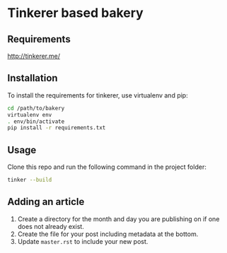 # Tinkerer based bakery

## Requirements

http://tinkerer.me/

## Installation

To install the requirements for tinkerer, use virtualenv and pip:

```bash
cd /path/to/bakery
virtualenv env
. env/bin/activate
pip install -r requirements.txt
```

## Usage

Clone this repo and run the following command in the project folder:

```bash
tinker --build
```

## Adding an article

1. Create a directory for the month and day you are publishing on if
   one does not already exist.
2. Create the file for your post including metadata at the bottom.
3. Update `master.rst` to include your new post.
